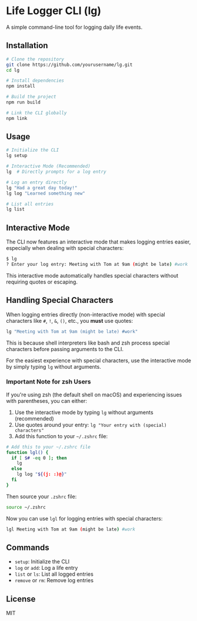 # Life Logger CLI (lg)

A simple command-line tool for logging daily life events.

## Installation

```bash
# Clone the repository
git clone https://github.com/yourusername/lg.git
cd lg

# Install dependencies
npm install

# Build the project
npm run build

# Link the CLI globally
npm link
```

## Usage

```bash
# Initialize the CLI
lg setup

# Interactive Mode (Recommended)
lg  # Directly prompts for a log entry

# Log an entry directly
lg "Had a great day today!"
lg log "Learned something new"

# List all entries
lg list
```

## Interactive Mode

The CLI now features an interactive mode that makes logging entries easier, especially when dealing with special characters:

```bash
$ lg
? Enter your log entry: Meeting with Tom at 9am (might be late) #work
```

This interactive mode automatically handles special characters without requiring quotes or escaping.

## Handling Special Characters

When logging entries directly (non-interactive mode) with special characters like `#`, `!`, `&`, `()`, etc., you **must** use quotes:

```bash
lg "Meeting with Tom at 9am (might be late) #work"
```

This is because shell interpreters like bash and zsh process special characters before passing arguments to the CLI.

For the easiest experience with special characters, use the interactive mode by simply typing `lg` without arguments.

### Important Note for zsh Users

If you're using zsh (the default shell on macOS) and experiencing issues with parentheses, you can either:

1. Use the interactive mode by typing `lg` without arguments (recommended)
2. Use quotes around your entry: `lg "Your entry with (special) characters"`
3. Add this function to your `~/.zshrc` file:

```bash
# Add this to your ~/.zshrc file
function lgl() {
  if [ $# -eq 0 ]; then
    lg
  else
    lg log "${(j: :)@}"
  fi
}
```

Then source your `.zshrc` file:

```bash
source ~/.zshrc
```

Now you can use `lgl` for logging entries with special characters:

```bash
lgl Meeting with Tom at 9am (might be late) #work
```

## Commands

- `setup`: Initialize the CLI
- `log` or `add`: Log a life entry
- `list` or `ls`: List all logged entries
- `remove` or `rm`: Remove log entries

## License

MIT
